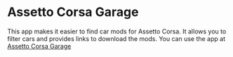 # Assetto Corsa Garage

This app makes it easier to find car mods for Assetto Corsa.
It allows you to filter cars and provides links to download the mods.
You can use the app at [Assetto Corsa Garage](https://www.assettocorsagarage.com/)
